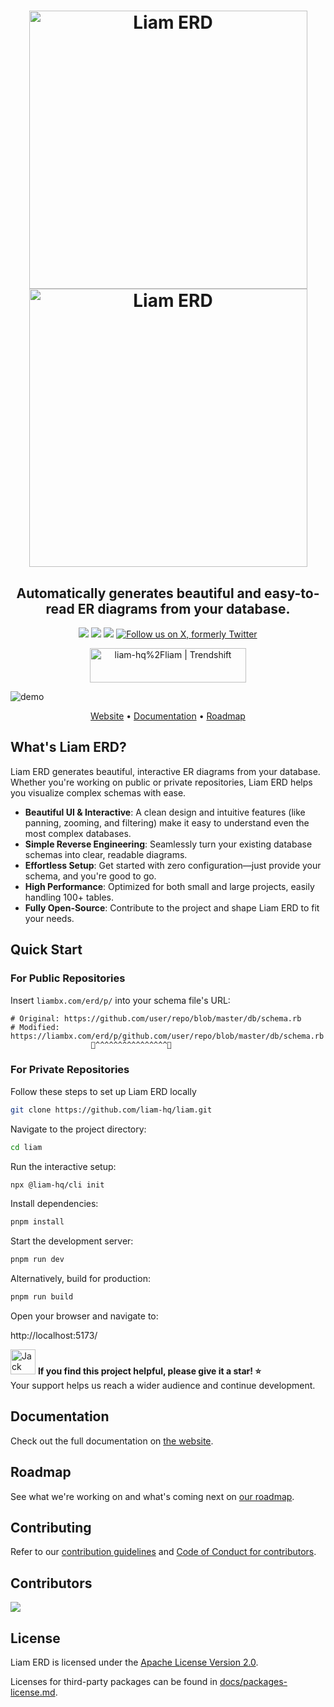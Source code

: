 <h1 align="center">
  <img src="./assets/logo-light.png#gh-light-mode-only" alt="Liam ERD" width="445">
  <img src="./assets/logo-dark.png#gh-dark-mode-only" alt="Liam ERD" width="445">
</h1>

<h2 align="center">
  Automatically generates beautiful and easy-to-read ER diagrams from your database.
</h2>

<p align="center">
  <a href="https://www.npmjs.com/package/@liam-hq/cli"><img src="https://img.shields.io/npm/v/%40liam-hq%2Fcli" /></a>
  <a href="https://github.com/liam-hq/liam/blob/main/CONTRIBUTING.md"><img src="https://img.shields.io/badge/PRs-welcome-brightgreen.svg" /></a>
  <a href="https://github.com/liam-hq/liam/blob/main/LICENSE"><img src="https://img.shields.io/badge/license-Apache%202-blue" /></a>
  <a href="https://x.com/liam_app"><img src="https://img.shields.io/twitter/follow/liam_app?style=social" alt="Follow us on X, formerly Twitter" /></a>
</p>

<p align="center">
  <a href="https://trendshift.io/repositories/12939" target="_blank"><img src="https://trendshift.io/api/badge/repositories/12939" alt="liam-hq%2Fliam | Trendshift" style="width: 250px; height: 55px;" width="250" height="55"/></a>
</p>

![demo](./assets/demo.gif)

<p align="center">
  <a href="https://liambx.com">Website</a> •
  <a href="https://liambx.com/docs">Documentation</a> •
  <a href="https://github.com/orgs/liam-hq/projects/1/views/1">Roadmap</a>
</p>

## What's Liam ERD?

Liam ERD generates beautiful, interactive ER diagrams from your database. Whether you're working on public or private repositories, Liam ERD helps you visualize complex schemas with ease.

- **Beautiful UI & Interactive**: A clean design and intuitive features (like panning, zooming, and filtering) make it easy to understand even the most complex databases.
- **Simple Reverse Engineering**: Seamlessly turn your existing database schemas into clear, readable diagrams.
- **Effortless Setup**: Get started with zero configuration—just provide your schema, and you're good to go.
- **High Performance**: Optimized for both small and large projects, easily handling 100+ tables.
- **Fully Open-Source**: Contribute to the project and shape Liam ERD to fit your needs.

## Quick Start

### For Public Repositories

Insert `liambx.com/erd/p/` into your schema file's URL:

```
# Original: https://github.com/user/repo/blob/master/db/schema.rb
# Modified: https://liambx.com/erd/p/github.com/user/repo/blob/master/db/schema.rb
                  👾^^^^^^^^^^^^^^^^👾
```

### For Private Repositories

Follow these steps to set up Liam ERD locally

```bash
git clone https://github.com/liam-hq/liam.git
```
Navigate to the project directory:

```bash
cd liam
```
Run the interactive setup:

```bash
npx @liam-hq/cli init
```
Install dependencies:

```bash
pnpm install
```
Start the development server:

```bash
pnpm run dev
```
Alternatively, build for production:

```bash
pnpm run build
```
Open your browser and navigate to:

http://localhost:5173/

<img src="./assets/jack.gif" alt="Jack" width="40"> **If you find this project helpful, please give it a star! ⭐**  
Your support helps us reach a wider audience and continue development.

## Documentation

Check out the full documentation on [the website](https://liambx.com/docs).

## Roadmap

See what we're working on and what's coming next on [our roadmap](https://github.com/orgs/liam-hq/projects/1/views/1).

## Contributing

Refer to our [contribution guidelines](./CONTRIBUTING.md) and [Code of Conduct for contributors](./CODE_OF_CONDUCT.md).

## Contributors

<a href="https://github.com/liam-hq/liam/graphs/contributors">
  <img src="https://contrib.rocks/image?repo=liam-hq/liam" />
</a>

## License

Liam ERD is licensed under the [Apache License Version 2.0](LICENSE).

Licenses for third-party packages can be found in [docs/packages-license.md](docs/packages-license.md).
